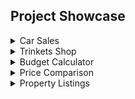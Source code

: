 ## Project Showcase


<details><summary>Car Sales</summary>
<p>



# Car Sales

This is an application that implements React-Redux as a state management system for the data used. The user can add and remove additional features of a car and the total costs updates as well.

![Alt Text](https://abdimohamud.codes/images/car-sales-demo.gif)

## Demo Link
https://car-sales-6n3iiyx5y.vercel.app/

</p>
</details>

<details><summary>Trinkets Shop</summary>
<p>



# Trinkets Shop

This application fetches data from a json server, allowing the user to add items to a shopping cart, modify the cart, checkout with a form, and recieve a success message on submit with their order. The user can also add and remove items from the shop.

![Alt Text](https://abdimohamud.codes/images/trinkets.gif)

## Demo Link
 https://trinketshop.netlify.app/
## Backend API Documentation  
https://documenter.getpostman.com/view/12353296/TVeqc7He


</p>
</details>

<details><summary>Budget Calculator</summary>
<p>



# Budget Calculator

This is an Angular application that uses Angular Forms / TypeScript that displays dialogs (modals) and component interaction with the users input along with a designed User Interface. The user can create, update, and remove ammounts from expenses and income with the total displaying at the top.

![Alt Text](https://abdimohamud.codes/images/budget-calculator.gif)

## Demo Link
 https://budget-calculator-git-main.abdimohamud.vercel.app/


</p>
</details>

<details><summary>Price Comparison</summary>
<p>

# Price-Comparison
An HTML/CSS/SVG layout of 3 different product plans that have animations as well


![](https://abdimohamud.codes/images/price-comparison.gif)

## Demo Link:
https://price-comparison-chart.netlify.app/

</p>
</details>

<details><summary>Property Listings</summary>
<p>
 
 # Property Listings

This is an React JS application that displays private properties listed for sale in the United Kingdom with the ability to sort the listings by price, postcode, and order of pricing. The user is able to browse through the listing, read the description, and also see a Google Image street view of the precise location..

![](https://abdimohamud.codes/images/property-listings.gif)

## Demo Link
 https://property-listings.vercel.app/
 
 </p>
</details>
